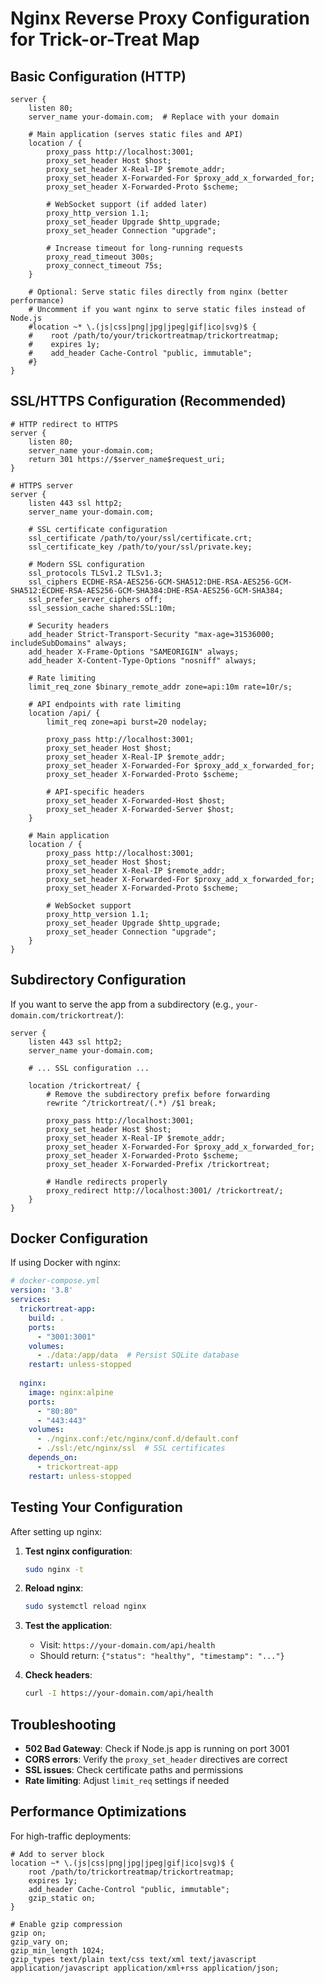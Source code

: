 # Nginx Reverse Proxy Configuration for Trick-or-Treat Map

## Basic Configuration (HTTP)

```nginx
server {
    listen 80;
    server_name your-domain.com;  # Replace with your domain
    
    # Main application (serves static files and API)
    location / {
        proxy_pass http://localhost:3001;
        proxy_set_header Host $host;
        proxy_set_header X-Real-IP $remote_addr;
        proxy_set_header X-Forwarded-For $proxy_add_x_forwarded_for;
        proxy_set_header X-Forwarded-Proto $scheme;
        
        # WebSocket support (if added later)
        proxy_http_version 1.1;
        proxy_set_header Upgrade $http_upgrade;
        proxy_set_header Connection "upgrade";
        
        # Increase timeout for long-running requests
        proxy_read_timeout 300s;
        proxy_connect_timeout 75s;
    }
    
    # Optional: Serve static files directly from nginx (better performance)
    # Uncomment if you want nginx to serve static files instead of Node.js
    #location ~* \.(js|css|png|jpg|jpeg|gif|ico|svg)$ {
    #    root /path/to/your/trickortreatmap/trickortreatmap;
    #    expires 1y;
    #    add_header Cache-Control "public, immutable";
    #}
}
```

## SSL/HTTPS Configuration (Recommended)

```nginx
# HTTP redirect to HTTPS
server {
    listen 80;
    server_name your-domain.com;
    return 301 https://$server_name$request_uri;
}

# HTTPS server
server {
    listen 443 ssl http2;
    server_name your-domain.com;
    
    # SSL certificate configuration
    ssl_certificate /path/to/your/ssl/certificate.crt;
    ssl_certificate_key /path/to/your/ssl/private.key;
    
    # Modern SSL configuration
    ssl_protocols TLSv1.2 TLSv1.3;
    ssl_ciphers ECDHE-RSA-AES256-GCM-SHA512:DHE-RSA-AES256-GCM-SHA512:ECDHE-RSA-AES256-GCM-SHA384:DHE-RSA-AES256-GCM-SHA384;
    ssl_prefer_server_ciphers off;
    ssl_session_cache shared:SSL:10m;
    
    # Security headers
    add_header Strict-Transport-Security "max-age=31536000; includeSubDomains" always;
    add_header X-Frame-Options "SAMEORIGIN" always;
    add_header X-Content-Type-Options "nosniff" always;
    
    # Rate limiting
    limit_req_zone $binary_remote_addr zone=api:10m rate=10r/s;
    
    # API endpoints with rate limiting
    location /api/ {
        limit_req zone=api burst=20 nodelay;
        
        proxy_pass http://localhost:3001;
        proxy_set_header Host $host;
        proxy_set_header X-Real-IP $remote_addr;
        proxy_set_header X-Forwarded-For $proxy_add_x_forwarded_for;
        proxy_set_header X-Forwarded-Proto $scheme;
        
        # API-specific headers
        proxy_set_header X-Forwarded-Host $host;
        proxy_set_header X-Forwarded-Server $host;
    }
    
    # Main application
    location / {
        proxy_pass http://localhost:3001;
        proxy_set_header Host $host;
        proxy_set_header X-Real-IP $remote_addr;
        proxy_set_header X-Forwarded-For $proxy_add_x_forwarded_for;
        proxy_set_header X-Forwarded-Proto $scheme;
        
        # WebSocket support
        proxy_http_version 1.1;
        proxy_set_header Upgrade $http_upgrade;
        proxy_set_header Connection "upgrade";
    }
}
```

## Subdirectory Configuration

If you want to serve the app from a subdirectory (e.g., `your-domain.com/trickortreat/`):

```nginx
server {
    listen 443 ssl http2;
    server_name your-domain.com;
    
    # ... SSL configuration ...
    
    location /trickortreat/ {
        # Remove the subdirectory prefix before forwarding
        rewrite ^/trickortreat/(.*) /$1 break;
        
        proxy_pass http://localhost:3001;
        proxy_set_header Host $host;
        proxy_set_header X-Real-IP $remote_addr;
        proxy_set_header X-Forwarded-For $proxy_add_x_forwarded_for;
        proxy_set_header X-Forwarded-Proto $scheme;
        proxy_set_header X-Forwarded-Prefix /trickortreat;
        
        # Handle redirects properly
        proxy_redirect http://localhost:3001/ /trickortreat/;
    }
}
```

## Docker Configuration

If using Docker with nginx:

```yaml
# docker-compose.yml
version: '3.8'
services:
  trickortreat-app:
    build: .
    ports:
      - "3001:3001"
    volumes:
      - ./data:/app/data  # Persist SQLite database
    restart: unless-stopped
    
  nginx:
    image: nginx:alpine
    ports:
      - "80:80"
      - "443:443"
    volumes:
      - ./nginx.conf:/etc/nginx/conf.d/default.conf
      - ./ssl:/etc/nginx/ssl  # SSL certificates
    depends_on:
      - trickortreat-app
    restart: unless-stopped
```

## Testing Your Configuration

After setting up nginx:

1. **Test nginx configuration**:
   ```bash
   sudo nginx -t
   ```

2. **Reload nginx**:
   ```bash
   sudo systemctl reload nginx
   ```

3. **Test the application**:
   - Visit: `https://your-domain.com/api/health`
   - Should return: `{"status": "healthy", "timestamp": "..."}`

4. **Check headers**:
   ```bash
   curl -I https://your-domain.com/api/health
   ```

## Troubleshooting

- **502 Bad Gateway**: Check if Node.js app is running on port 3001
- **CORS errors**: Verify the `proxy_set_header` directives are correct
- **SSL issues**: Check certificate paths and permissions
- **Rate limiting**: Adjust `limit_req` settings if needed

## Performance Optimizations

For high-traffic deployments:

```nginx
# Add to server block
location ~* \.(js|css|png|jpg|jpeg|gif|ico|svg)$ {
    root /path/to/trickortreatmap/trickortreatmap;
    expires 1y;
    add_header Cache-Control "public, immutable";
    gzip_static on;
}

# Enable gzip compression
gzip on;
gzip_vary on;
gzip_min_length 1024;
gzip_types text/plain text/css text/xml text/javascript application/javascript application/xml+rss application/json;
```